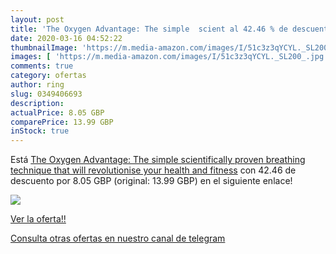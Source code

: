 ```yaml
---
layout: post
title: 'The Oxygen Advantage: The simple  scient al 42.46 % de descuento'
date: 2020-03-16 04:52:22
thumbnailImage: 'https://m.media-amazon.com/images/I/51c3z3qYCYL._SL200_.jpg'
images: [ 'https://m.media-amazon.com/images/I/51c3z3qYCYL._SL200_.jpg' ]
comments: true
category: ofertas
author: ring
slug: 0349406693
description:
actualPrice: 8.05 GBP
comparePrice: 13.99 GBP
inStock: true
---
```


Está [The Oxygen Advantage: The simple  scientifically proven breathing technique that will revolutionise your health and fitness](https://www.amazon.com/dp/0349406693/?tag=redken08-20) con 42.46 de descuento por 8.05 GBP (original: 13.99 GBP) en el siguiente enlace!

[![](https://m.media-amazon.com/images/I/51c3z3qYCYL._SL200_.jpg)](https://www.amazon.com/dp/0349406693/?tag=redken08-20)

[Ver la oferta!!](https://www.amazon.com/dp/0349406693/?tag=redken08-20)

[Consulta otras ofertas en nuestro canal de telegram](https://t.me/s/ofertas25)
